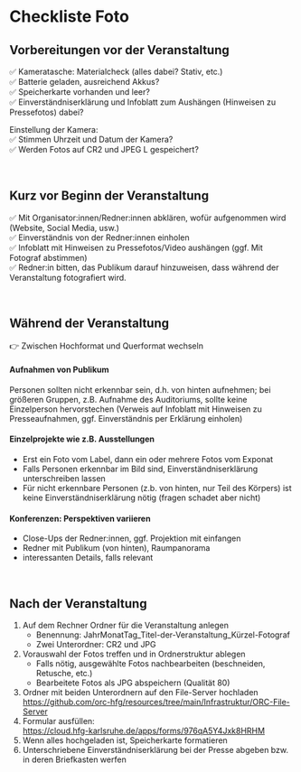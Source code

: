 # Checkliste Foto

## Vorbereitungen vor der Veranstaltung

:white_check_mark: Kameratasche: Materialcheck (alles dabei? Stativ, etc.)  
:white_check_mark: Batterie geladen, ausreichend Akkus?  
:white_check_mark: Speicherkarte vorhanden und leer?  
:white_check_mark: Einverständniserklärung und Infoblatt zum Aushängen (Hinweisen zu Pressefotos) dabei?  

Einstellung der Kamera:  
:white_check_mark: Stimmen Uhrzeit und Datum der Kamera?  
:white_check_mark: Werden Fotos auf CR2 und JPEG L gespeichert?

&nbsp;

## Kurz vor Beginn der Veranstaltung

:white_check_mark: Mit Organisator:innen/Redner:innen abklären, wofür aufgenommen wird (Website, Social Media, usw.)  
:white_check_mark: Einverständnis von der Redner:innen einholen  
:white_check_mark: Infoblatt mit Hinweisen zu Pressefotos/Video aushängen (ggf. Mit Fotograf abstimmen)  
:white_check_mark: Redner:in bitten, das Publikum darauf hinzuweisen, dass während der Veranstaltung fotografiert wird.

&nbsp;

## Während der Veranstaltung
:point_right: Zwischen Hochformat und Querformat wechseln

#### Aufnahmen von Publikum
Personen sollten nicht erkennbar sein, d.h. von hinten aufnehmen; bei größeren Gruppen, z.B. Aufnahme des Auditoriums, sollte keine Einzelperson hervorstechen (Verweis auf Infoblatt mit Hinweisen zu Presseaufnahmen, ggf. Einverständnis per Erklärung einholen)

#### Einzelprojekte wie z.B. Ausstellungen
- Erst ein Foto vom Label, dann ein oder mehrere Fotos vom Exponat
- Falls Personen erkennbar im Bild sind, Einverständniserklärung unterschreiben lassen
- Für nicht erkennbare Personen (z.b. von hinten, nur Teil des Körpers) ist keine Einverständniserklärung nötig (fragen schadet aber nicht)

#### Konferenzen: Perspektiven variieren
- Close-Ups der Redner:innen, ggf. Projektion mit einfangen
- Redner mit Publikum (von hinten), Raumpanorama
- interessanten Details, falls relevant



&nbsp;

## Nach der Veranstaltung

1. Auf dem Rechner Ordner für die Veranstaltung anlegen
   - Benennung: JahrMonatTag_Titel-der-Veranstaltung_Kürzel-Fotograf  
   - Zwei Unterordner: CR2 und JPG
2. Vorauswahl der Fotos treffen und in Ordnerstruktur ablegen
   - Falls nötig, ausgewählte Fotos nachbearbeiten (beschneiden, Retusche, etc.)
   - Bearbeitete Fotos als JPG abspeichern (Qualität 80)
3. Ordner mit beiden Unterordnern auf den File-Server hochladen  
https://github.com/orc-hfg/resources/tree/main/Infrastruktur/ORC-File-Server
4. Formular ausfüllen:  
https://cloud.hfg-karlsruhe.de/apps/forms/976qA5Y4Jxk8HRHM
5. Wenn alles hochgeladen ist, Speicherkarte formatieren  
6. Unterschriebene Einverständniserklärung bei der Presse abgeben bzw. in deren Briefkasten werfen
